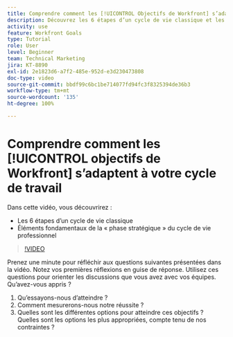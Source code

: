```yaml
---
title: Comprendre comment les [!UICONTROL Objectifs de Workfront] s’adaptent à votre cycle de travail
description: Découvrez les 6 étapes d’un cycle de vie classique et les principaux éléments de base de la « phase stratégique » du cycle de vie professionnel.
activity: use
feature: Workfront Goals
type: Tutorial
role: User
level: Beginner
team: Technical Marketing
jira: KT-8890
exl-id: 2e1823d6-a7f2-485e-952d-e3d230473808
doc-type: video
source-git-commit: bbdf99c6bc1be714077fd94fc3f8325394de36b3
workflow-type: tm+mt
source-wordcount: '135'
ht-degree: 100%

---
```


# Comprendre comment les [!UICONTROL objectifs de Workfront] s’adaptent à votre cycle de travail

Dans cette vidéo, vous découvrirez :

* Les 6 étapes d’un cycle de vie classique
* Éléments fondamentaux de la « phase stratégique » du cycle de vie professionnel

>[!VIDEO](https://video.tv.adobe.com/v/3415991/?quality=12&learn=on&enablevpops=1&captions=fre_fr)

<!--
Your turn graphic
-->

Prenez une minute pour réfléchir aux questions suivantes présentées dans la vidéo. Notez vos premières réflexions en guise de réponse. Utilisez ces questions pour orienter les discussions que vous avez avec vos équipes. Qu’avez-vous appris ?

1. Qu’essayons-nous d’atteindre ?
1. Comment mesurerons-nous notre réussite ?
1. Quelles sont les différentes options pour atteindre ces objectifs ? Quelles sont les options les plus appropriées, compte tenu de nos contraintes ?
